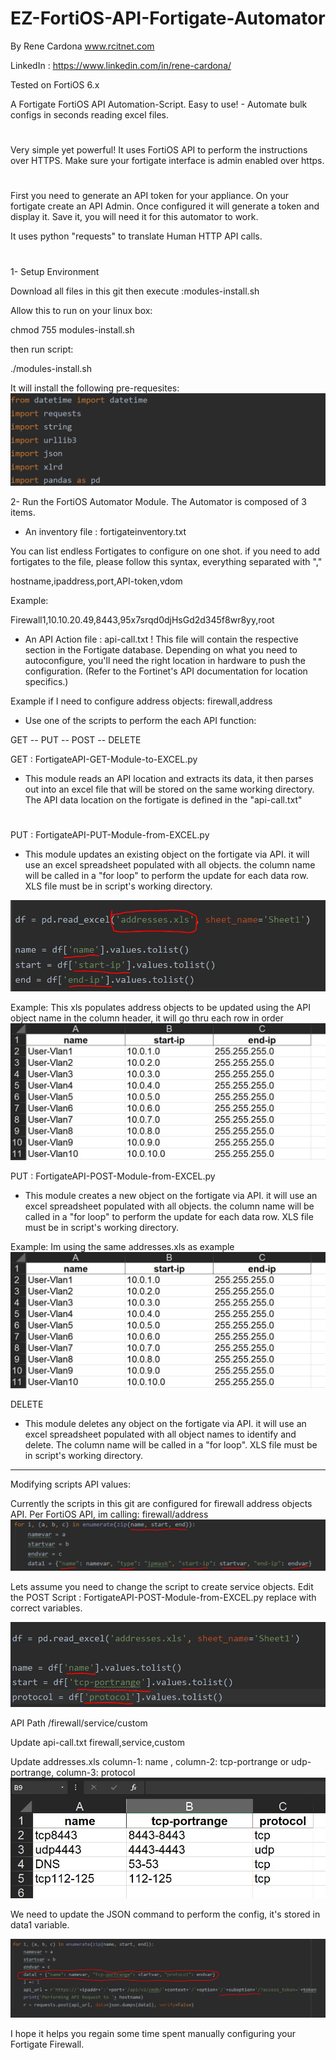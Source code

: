 # EZ-FortiOS-API-Fortigate-Automator
By Rene Cardona www.rcitnet.com
 
LinkedIn : https://www.linkedin.com/in/rene-cardona/
 
Tested on FortiOS 6.x

 
A Fortigate FortiOS API Automation-Script. 
Easy to use! - Automate bulk configs in seconds reading excel files.
#
Very simple yet powerful! It uses FortiOS API to perform the instructions
over HTTPS. Make sure your fortigate interface is admin enabled over https.
#
First you need to generate an API token for your appliance.
On your fortigate create an API Admin. Once configured it 
will generate a token and display it. Save it, you will 
need it for this automator to work.

It uses python "requests" to translate Human HTTP API calls.

#
1- Setup Environment

Download all files in this git then execute :modules-install.sh
 
Allow this to run on your linux box:
  
   chmod 755 modules-install.sh
  
 then run script:
 
 ./modules-install.sh
 
It will install the following pre-requesites:
![Modules](/images/API-Modules-FortiOS-1.JPG)
 
2- Run the FortiOS Automator Module.
The Automator is composed of 3 items.
 
- An inventory file : fortigateinventory.txt
 
 You can list endless Fortigates to configure
 on one shot.
 if you need to add fortigates to the file,
 please follow this syntax, everything separated with ","
  
 hostname,ipaddress,port,API-token,vdom
 
 Example:
  
 Firewall1,10.10.20.49,8443,95x7srqd0djHsGd2d345f8wr8yy,root
  
- An API Action file : api-call.txt
!
This file will contain the respective section in the Fortigate
database. Depending on what you need to autoconfigure, you'll
need the right location in hardware to push the configuration.
(Refer to the Fortinet's API documentation for location specifics.)

 
Example if I need to configure address objects:
 firewall,address

- Use one of the scripts to perform the each API function:

GET -- PUT -- POST -- DELETE
 
GET :  FortigateAPI-GET-Module-to-EXCEL.py

- This module reads an API location and extracts its data, it then
parses out into an excel file that will be stored on the same working directory.
The API data location on the fortigate is defined in the "api-call.txt"
#
PUT : FortigateAPI-PUT-Module-from-EXCEL.py

- This module updates an existing object on the fortigate via API.
it will use an excel spreadsheet populated with all objects.
the column name will be called in a "for loop" to perform the update
for each data row. XLS file must be in script's working directory.

![Modules](/images/API-Modules-FortiOS-2.JPG)

Example:
This xls populates address objects to be updated using the API object 
name in the column header, it will go thru each row in order
![Modules](/images/API-Modules-FortiOS-3.JPG)
 
PUT : FortigateAPI-POST-Module-from-EXCEL.py

- This module creates a new object on the fortigate via API.
it will use an excel spreadsheet populated with all objects.
the column name will be called in a "for loop" to perform the update
for each data row. XLS file must be in script's working directory.

Example:
Im using the same addresses.xls as example
![Modules](/images/API-Modules-FortiOS-3.JPG)
 
DELETE
- This module deletes any object on the fortigate via API.
it will use an excel spreadsheet populated with all object names to
identify and delete. The column name will be called in a 
"for loop". XLS file must be in script's working directory.

---------------------------------------------------------

Modifying scripts API values:

Currently the scripts in this git are configured for firewall address objects API.
Per FortiOS API, im calling: firewall/address
![Modules](/images/API-Modules-FortiOS-4.JPG)

Lets assume you need to change the script to create service objects.
Edit the POST Script : FortigateAPI-POST-Module-from-EXCEL.py
replace with correct variables.

![Modules](/images/API-Modules-FortiOS-6.JPG)


API Path /firewall/service/custom
 
Update api-call.txt 
  firewall,service,custom
 
Update addresses.xls
column-1: name , column-2: tcp-portrange or udp-portrange, column-3: protocol
![Modules](/images/API-Modules-FortiOS-5.JPG)

We need to update the JSON command to perform the config, it's stored in
data1 variable.

![Modules](/images/API-Modules-FortiOS-7.JPG)

I hope it helps you regain some time spent manually configuring your Fortigate Firewall.



